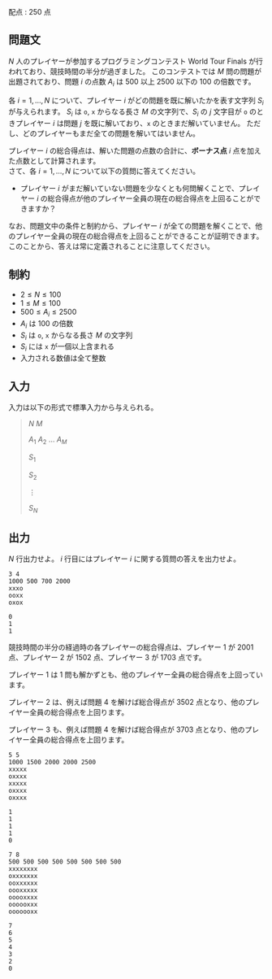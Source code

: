 配点 : $250$ 点

## 問題文

$N$ 人のプレイヤーが参加するプログラミングコンテスト World Tour Finals が行われており、競技時間の半分が過ぎました。
このコンテストでは $M$ 問の問題が出題されており、問題 $i$ の点数 $A_i$ は $500$ 以上 $2500$ 以下の $100$ の倍数です。

各 $i = 1, \ldots, N$ について、プレイヤー $i$ がどの問題を既に解いたかを表す文字列 $S_i$ が与えられます。
$S_i$ は `o`, `x` からなる長さ $M$ の文字列で、$S_i$ の $j$ 文字目が `o` のときプレイヤー $i$ は問題 $j$ を既に解いており、`x` のときまだ解いていません。
ただし、どのプレイヤーもまだ全ての問題を解いてはいません。

プレイヤー $i$ の総合得点は、解いた問題の点数の合計に、**ボーナス点** $i$ 点を加えた点数として計算されます。<br>
さて、各 $i = 1, \ldots, N$ について以下の質問に答えてください。

- プレイヤー $i$ がまだ解いていない問題を少なくとも何問解くことで、プレイヤー $i$ の総合得点が他のプレイヤー全員の現在の総合得点を上回ることができますか？

なお、問題文中の条件と制約から、プレイヤー $i$ が全ての問題を解くことで、他のプレイヤー全員の現在の総合得点を上回ることができることが証明できます。
このことから、答えは常に定義されることに注意してください。

## 制約

- $2\leq N\leq 100$
- $1\leq M\leq 100$
- $500\leq A_i\leq 2500$
- $A_i$ は $100$ の倍数
- $S_i$ は `o`, `x` からなる長さ $M$ の文字列
- $S_i$ には `x` が一個以上含まれる
- 入力される数値は全て整数

## 入力

入力は以下の形式で標準入力から与えられる。

> $N$ $M$
> 
> $A_1$ $A_2$ $\ldots$ $A_M$
> 
> $S_1$
> 
> $S_2$
> 
> $\vdots$
> 
> $S_N$

## 出力

$N$ 行出力せよ。 $i$ 行目にはプレイヤー $i$ に関する質問の答えを出力せよ。

```input1
3 4
1000 500 700 2000
xxxo
ooxx
oxox
```

```output1
0
1
1
```

競技時間の半分の経過時の各プレイヤーの総合得点は、プレイヤー $1$ が $2001$ 点、プレイヤー $2$ が $1502$ 点、プレイヤー $3$ が $1703$ 点です。

プレイヤー $1$ は $1$ 問も解かずとも、他のプレイヤー全員の総合得点を上回っています。

プレイヤー $2$ は、例えば問題 $4$ を解けば総合得点が $3502$ 点となり、他のプレイヤー全員の総合得点を上回ります。

プレイヤー $3$ も、例えば問題 $4$ を解けば総合得点が $3703$ 点となり、他のプレイヤー全員の総合得点を上回ります。

```input2
5 5
1000 1500 2000 2000 2500
xxxxx
oxxxx
xxxxx
oxxxx
oxxxx
```

```output2
1
1
1
1
0
```

```input3
7 8
500 500 500 500 500 500 500 500
xxxxxxxx
oxxxxxxx
ooxxxxxx
oooxxxxx
ooooxxxx
oooooxxx
ooooooxx
```

```output3
7
6
5
4
3
2
0
```